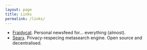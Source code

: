 ```yaml
---
layout: page
title: Links
permalink: /links/
---
```

- [Fraidycat](https://www.fraidyc.at/). Personal newsfeed for... everything (almost).
- [Searx](https://www.searx.me/). Privacy-respecing metasearch engine. Open source
and decentralised.
